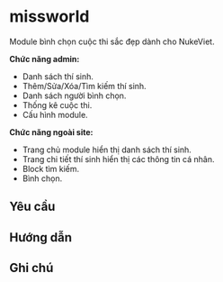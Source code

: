 # missworld

Module bình chọn cuộc thi sắc đẹp dành cho NukeViet.

**Chức năng admin:**

- Danh sách thí sinh.
- Thêm/Sửa/Xóa/Tìm kiếm thí sinh.
- Danh sách người bình chọn.
- Thống kê cuộc thi.
- Cấu hình module.

**Chức năng ngoài site:**

- Trang chủ module hiển thị danh sách thí sinh.
- Trang chi tiết thí sinh hiển thị các thông tin cá nhân.
- Block tìm kiếm.
- Bình chọn.

## Yêu cầu

## Hướng dẫn

## Ghi chú
